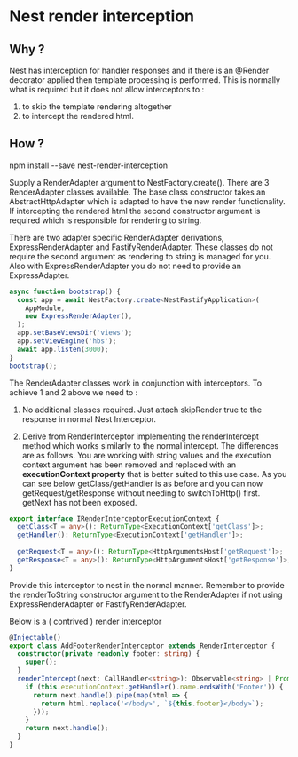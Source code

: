 # Nest render interception

## Why ?

Nest has interception for handler responses and if there is an @Render decorator applied then template processing is performed.  This is normally what is required but it does not allow interceptors to :

1) to skip the template rendering altogether
2) to intercept the rendered html.

## How ?

npm install --save nest-render-interception

Supply a RenderAdapter argument to NestFactory.create().  There are 3 RenderAdapter classes available.  The base class constructor takes an AbstractHttpAdapter which is adapted to have the new render functionality.  If intercepting the rendered html the second constructor argument is required which is responsible for rendering to string.

There are two adapter specific RenderAdapter derivations, ExpressRenderAdapter and FastifyRenderAdapter.  These classes do not require the second argument as rendering to string is managed for you.  Also with ExpressRenderAdapter you do not need to provide an ExpressAdapter.

```typescript
async function bootstrap() {
  const app = await NestFactory.create<NestFastifyApplication>(
    AppModule,
    new ExpressRenderAdapter(),
  );
  app.setBaseViewsDir('views');
  app.setViewEngine('hbs');
  await app.listen(3000);
}
bootstrap();
```

The RenderAdapter classes work in conjunction with interceptors.
To achieve 1 and 2 above we need to :

1) No additional classes required.  Just attach skipRender true to the response in normal Nest Interceptor.

2) Derive from RenderInterceptor implementing the renderIntercept method which works similarly to the normal intercept.  The differences are as follows. You are working with string values and the execution context argument has been removed and replaced with an **executionContext property** that is better suited to this use case.
As you can see below getClass/getHandler is as before and you can now getRequest/getResponse without needing to switchToHttp() first.  getNext has not been exposed.

```typescript
export interface IRenderInterceptorExecutionContext {
  getClass<T = any>(): ReturnType<ExecutionContext['getClass']>;
  getHandler(): ReturnType<ExecutionContext['getHandler']>;
  
  getRequest<T = any>(): ReturnType<HttpArgumentsHost['getRequest']>;
  getResponse<T = any>(): ReturnType<HttpArgumentsHost['getResponse']>;
}
```

Provide this interceptor to nest in the normal manner.  Remember to provide the renderToString constructor argument to the RenderAdapter if not using ExpressRenderAdapter or FastifyRenderAdapter.

Below is a ( contrived ) render interceptor

```typescript
@Injectable()
export class AddFooterRenderInterceptor extends RenderInterceptor {
  constructor(private readonly footer: string) {
    super();
  }
  renderIntercept(next: CallHandler<string>): Observable<string> | Promise<Observable<string>> {
    if (this.executionContext.getHandler().name.endsWith('Footer')) {
      return next.handle().pipe(map(html => {
        return html.replace('</body>', `${this.footer}</body>`);
      }));
    }
    return next.handle();
  }
}
```

